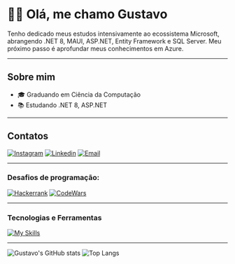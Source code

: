 # 👨‍💻 Olá, me chamo Gustavo
Tenho dedicado meus estudos intensivamente ao ecossistema Microsoft, abrangendo .NET 8, MAUI, ASP.NET, Entity Framework e SQL Server. Meu próximo passo é aprofundar meus conhecimentos em Azure.
<hr>

## Sobre mim
- 🎓 Graduando em Ciência da Computação
- 📚 Estudando .NET 8, ASP.NET


<hr>

## Contatos

[![Instagram](https://img.shields.io/badge/Instagram-E4405F?style=for-the-badge&logo=instagram&logoColor=white)](https://www.instagram.com/guferreirav/)
[![Linkedin](https://img.shields.io/badge/LinkedIn-0077B5?style=for-the-badge&logo=linkedin&logoColor=white)](https://www.linkedin.com/in/gustavoferreiravargens/)
[![Email](https://img.shields.io/badge/Email-D14836?style=for-the-badge&logo=gmail&logoColor=white)](mailto:gustavoferreiravargens@gmail.com)

<hr>

### Desafios de programação:
[![Hackerrank](https://img.shields.io/badge/-Hackerrank-2EC866?style=for-the-badge&logo=HackerRank&logoColor=white)](https://www.hackerrank.com/profile/gustavoferreira8)
[![CodeWars](https://img.shields.io/badge/CodeWars-B1361E?style=for-the-badge&logo=codewars&logoColor=white)](https://www.codewars.com/users/GuFerreiraV)

<hr>

### Tecnologias e Ferramentas
[![My Skills](https://skillicons.dev/icons?i=js,html,css,cs,git,idea,java,linux,py,mysql,p5js,postman,visualstudio,windows,sqlite)](https://skillicons.dev)



<hr>

![Gustavo's GitHub stats](https://github-readme-stats.vercel.app/api?username=GuFerreiraV&hide=issues&bg_color=00000000)
![Top Langs](https://github-readme-stats.vercel.app/api/top-langs/?username=GuFerreiraV&layout=compact&bg_color=00000000)
